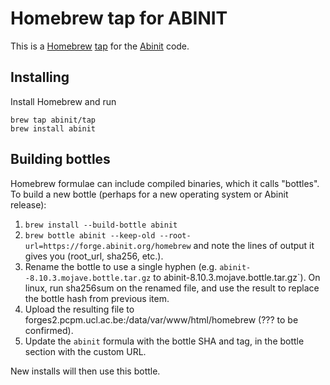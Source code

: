 # Homebrew tap for ABINIT

This is a [Homebrew](https://brew.sh/) [tap](https://docs.brew.sh/Taps) for the [Abinit](https://www.abinit.org) code.

## Installing

Install Homebrew and run

```
brew tap abinit/tap
brew install abinit
```

## Building bottles
Homebrew formulae can include compiled binaries, which it calls "bottles". To build a new bottle (perhaps for a new operating system or Abinit release):

1. `brew install --build-bottle abinit`
1. `brew bottle abinit --keep-old --root-url=https://forge.abinit.org/homebrew` and note the lines of output it gives you (root_url, sha256, etc.).
1. Rename the bottle to use a single hyphen (e.g. `abinit--8.10.3.mojave.bottle.tar.gz` to  abinit-8.10.3.mojave.bottle.tar.gz`). On linux, run sha256sum on the renamed file, and use the result to replace the bottle hash from previous item.
1. Upload the resulting file to forges2.pcpm.ucl.ac.be:/data/var/www/html/homebrew (??? to be confirmed).
1. Update the `abinit` formula with the bottle SHA and tag, in the bottle section with the custom URL.

New installs will then use this bottle.
